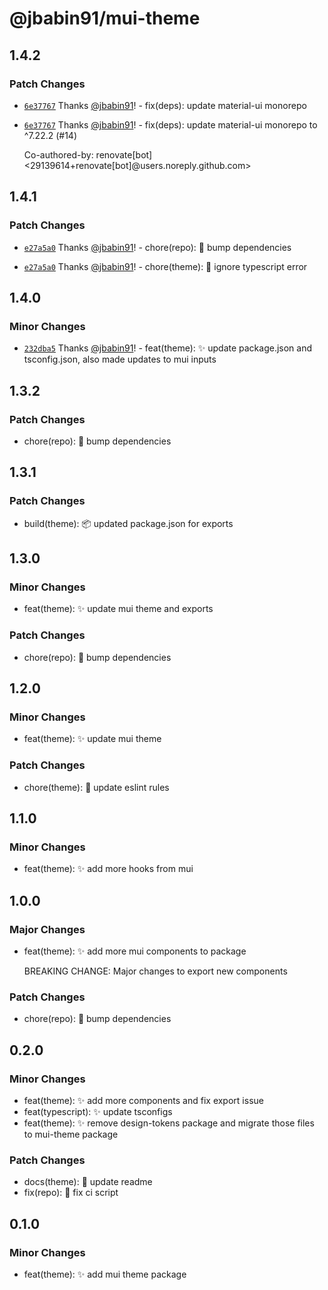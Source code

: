 # @jbabin91/mui-theme

## 1.4.2

### Patch Changes

- [`6e37767`](https://github.com/jbabin91/tt-packages-demo/commit/6e377679c1fad85fbf8f7450e0898f8250046fa2) Thanks [@jbabin91](https://github.com/jbabin91)! - fix(deps): update material-ui monorepo

- [`6e37767`](https://github.com/jbabin91/tt-packages-demo/commit/6e377679c1fad85fbf8f7450e0898f8250046fa2) Thanks [@jbabin91](https://github.com/jbabin91)! - fix(deps): update material-ui monorepo to ^7.22.2 (#14)

  Co-authored-by: renovate[bot] <29139614+renovate[bot]@users.noreply.github.com>

## 1.4.1

### Patch Changes

- [`e27a5a0`](https://github.com/jbabin91/tt-packages-demo/commit/e27a5a03077fa59caebe7fb78cae9542301dcb58) Thanks [@jbabin91](https://github.com/jbabin91)! - chore(repo): :hammer: bump dependencies

- [`e27a5a0`](https://github.com/jbabin91/tt-packages-demo/commit/e27a5a03077fa59caebe7fb78cae9542301dcb58) Thanks [@jbabin91](https://github.com/jbabin91)! - chore(theme): :hammer: ignore typescript error

## 1.4.0

### Minor Changes

- [`232dba5`](https://github.com/jbabin91/tt-packages-demo/commit/232dba5e7c48ee25a6813dcb30e25bf79488860b) Thanks [@jbabin91](https://github.com/jbabin91)! - feat(theme): :sparkles: update package.json and tsconfig.json, also made updates to mui inputs

## 1.3.2

### Patch Changes

- chore(repo): :hammer: bump dependencies

## 1.3.1

### Patch Changes

- build(theme): :package: updated package.json for exports

## 1.3.0

### Minor Changes

- feat(theme): :sparkles: update mui theme and exports

### Patch Changes

- chore(repo): :hammer: bump dependencies

## 1.2.0

### Minor Changes

- feat(theme): :sparkles: update mui theme

### Patch Changes

- chore(theme): :hammer: update eslint rules

## 1.1.0

### Minor Changes

- feat(theme): :sparkles: add more hooks from mui

## 1.0.0

### Major Changes

- feat(theme): :sparkles: add more mui components to package

  BREAKING CHANGE: Major changes to export new components

### Patch Changes

- chore(repo): :hammer: bump dependencies

## 0.2.0

### Minor Changes

- feat(theme): :sparkles: add more components and fix export issue
- feat(typescript): :sparkles: update tsconfigs
- feat(theme): :sparkles: remove design-tokens package and migrate those files to mui-theme package

### Patch Changes

- docs(theme): :memo: update readme
- fix(repo): :bug: fix ci script

## 0.1.0

### Minor Changes

- feat(theme): :sparkles: add mui theme package
